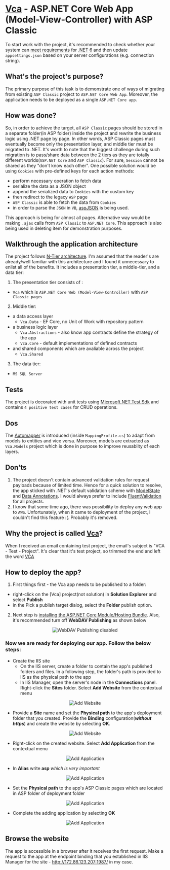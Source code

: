 # [Vca](http://172.86.123.207:1987/) - ASP.NET Core Web App (Model-View-Controller) with ASP Classic
To start work with the project, it's recommended to check whether your system can [meet requirements](https://learn.microsoft.com/en-us/dotnet/core/install/windows?tabs=net70) for [.NET 6](https://dotnet.microsoft.com/en-us/download/dotnet/6.0) and then update `appsettings.json` based on your server configurations (e.g. connection string). 

## What's the project's purpose?
The primary purpose of this task is to demonstrate one of ways of migrating from existing `ASP Classic` project to `ASP.NET Core Web App`. Moreover, the application needs to be deployed as a single `ASP.NET Core app`.

## How was done?
So, in order to achieve the target, all `ASP Classic` pages should be stored in a separate folder(in ASP folder) inside the project and rewrite the business logic using .NET page by page. In other words, ASP Classic pages must eventually become only the presentation layer, and middle tier must be migrated to .NET. It's worth to note that the biggest challenge during such migration is to pass/share data between the 2 tiers as they are totally different worlds(`ASP.NET Core` and `ASP Classic`). For sure, `Session` cannot be shared as they "don't know each other". One possible solution would be using `Cookies` with pre-defined keys for each action methods:

- perform necessary operation to fetch data
- serialize the data as a JSON object
- append the serialized data to `Cookies` with the custom key
- then redirect to the legacy `ASP` page 
- `ASP Classic` is able to fetch the data from `Cookies`
- in order to parse the `JSON` in `VB`, [aspJSON](https://github.com/rcdmk/aspJSON/tree/master) is being used.

This approach is being for almost all pages.
Alternative way would be making `.ajax` calls from `ASP Classic` to `ASP.NET Core`. This approach is also being used in deleting item for demonstration purposes.

## Walkthrough the application architecture
The project follows [N-Tier architecture](https://learn.microsoft.com/en-us/visualstudio/data-tools/walkthrough-creating-an-n-tier-data-application?view=vs-2022&tabs=csharp). I'm assumed that the reader's are already/well familiar with this architecture and I found it unnecessary to enlist all of the benefits. It includes a presentation tier, a middle-tier, and a data tier:
1. The presentation tier consists of :
- `Vca` which is `ASP.NET Core Web (Model-View-Controller)` with `ASP Classic pages`
2. Middle tier:
- a data access layer
  - `Vca.Data` - EF Core, no Unit of Work with repository pattern
- a business logic layer
  - `Vca.Abstractions` - also know app contracts define the strategy of the app
  - `Vca.Core` - default implementations of defined contracts
- and shared components which are avaliable across the project
  - `Vca.Shared`
3. The data tier:
- `MS SQL Server`

## Tests
The project is decorated with unit tests using [Microsoft.NET.Test.Sdk](https://github.com/microsoft/vstest/) and contains `4 positive test cases` for CRUD operations.
## Dos
The [Automapper](https://docs.automapper.org/en/stable/Getting-started.html) is introduced (inside `MappingProfile.cs`) to adapt from models to entities and vice versa. Moreover, models are extracted as `Vca.Models` project which is done in purpose to improve reusablity of each layers.

## Don'ts
1. The project doesn't contain advanced validation rules for request payloads because of limited time. Hence for a quick solution to resolve, the app sticked with .NET's default validation scheme with [ModelState](https://learn.microsoft.com/en-us/aspnet/core/mvc/models/validation?view=aspnetcore-7.0) and [Data Annotations](https://learn.microsoft.com/en-us/aspnet/mvc/overview/older-versions/mvc-music-store/mvc-music-store-part-6). I would always prefer to include [FluentValidation](https://docs.fluentvalidation.net/en/latest/aspnet.html) for all projects.
2. I know that some time ago, there was possibility to deploy any web app to `AWS`. Unfortunately, when it came to deployment of the project, I couldn't find this feature :(. Probably it's removed.

## Why the project is called [Vca](http://172.86.123.207:1987/)?
When I received an email containing test project, the email's subject is "VCA - Test - Project". It's clear that it's test project, so trimmed the end and left the word [VCA](http://172.86.123.207:1987/)

## How to deploy the app?
1. First things first - the Vca app needs to be published to a folder:
  - right-click on the [Vca] project(not solution) in **Solution Explorer** and select **Publish**
  - in the Pick a publish target dialog, select the **Folder** publish option.
2. Next step is [installing the ASP.NET Core Module/Hosting Bundle](https://learn.microsoft.com/en-us/aspnet/core/host-and-deploy/iis/?view=aspnetcore-7.0#iis-configuration). Also, it's recommended turn off **WebDAV Publishing** as shown below

<p align="center">
  <img src="HowToDeploy/WebDAVPublishingDisabled.png?raw=true" alt="WebDAV Publishing disabled"/>
</p>

### Now we are ready for deploying our app. Follow the below steps:
 - Create the IIS site
   - On the IIS server, create a folder to contain the app's published folders and files. In a following step, the folder's path is provided to IIS as the physical path to the app
   - In IIS Manager, open the server's node in the **Connections** panel. Right-click the **Sites** folder. Select **Add Website** from the contextual menu

<p align="center">
  <img src="HowToDeploy/AddWebSite.png?raw=true" alt="Add Website"/>
</p>
  
   - Provide a **Site** name and set the **Physical path** to the app's deployment folder that you created. Provide the **Binding** configuration(**_without https_**) and create the website by selecting **OK**.

<p align="center">
  <img src="HowToDeploy/SiteNameAndPhysicalPath.png?raw=true" alt="Add Website"/>
</p>

  - Right-click on the created website. Select **Add Application** from the contextual menu

<p align="center">
  <img src="HowToDeploy/AddApplication.png?raw=true" alt="Add Application"/>
</p>

  - In **Alias** write **asp** _which is very important_

<p align="center">
  <img src="HowToDeploy/AppAliasAndPhysicalPath.png?raw=true" alt="Add Application"/>
</p>

  - Set the **Physical path** to the app's ASP Classic pages which are located in ASP folder of deployment folder

<p align="center">
  <img src="HowToDeploy/ChooseAspPages.png?raw=true" alt="Add Application"/>
</p>

  - Complete the adding application by selecting **OK**

  <p align="center">
  <img src="HowToDeploy/ConfirmAppCreation.png?raw=true" alt="Add Application"/>
</p>

## Browse the website
The app is accessible in a browser after it receives the first request. Make a request to the app at the endpoint binding that you established in IIS Manager for the site - http://172.86.123.207:1987/ in my case.
